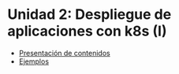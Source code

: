 # Unidad 2: Despliegue de aplicaciones con k8s (I)

* [Presentación de contenidos](presentacion_unidad2.pdf)
* [Ejemplos](ejemplos)
